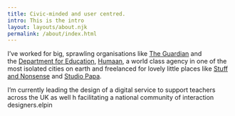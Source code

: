 ```yaml
---
title: Civic-minded and user centred.
intro: This is the intro
layout: layouts/about.njk
permalink: /about/index.html
---
```

I’ve worked for big, sprawling organisations like [The Guardian](https://www.theguardian.com/uk) and the [Department for Education](https://www.gov.uk/government/organisations/department-for-education), [Humaan](http://humaan.com/), a world class agency in one of the most isolated cities on earth and freelanced for lovely little places like [Stuff and Nonsense](https://stuffandnonsense.co.uk/) and [Studio Papa](https://studiopapa.com.au/).

I’m currently leading the design of a digital service to support teachers across the UK as well h facilitating a national community of interaction designers.elpin
